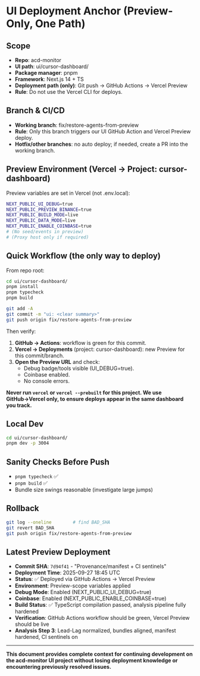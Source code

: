 # UI Deployment Anchor (Preview-Only, One Path)

## Scope
- **Repo**: acd-monitor
- **UI path**: ui/cursor-dashboard/
- **Package manager**: pnpm
- **Framework**: Next.js 14 + TS
- **Deployment path (only)**: Git push → GitHub Actions → Vercel Preview
- **Rule**: Do not use the Vercel CLI for deploys.

## Branch & CI/CD
- **Working branch**: fix/restore-agents-from-preview
- **Rule**: Only this branch triggers our UI GitHub Action and Vercel Preview deploy.
- **Hotfix/other branches**: no auto deploy; if needed, create a PR into the working branch.

## Preview Environment (Vercel → Project: cursor-dashboard)

Preview variables are set in Vercel (not .env.local):

```bash
NEXT_PUBLIC_UI_DEBUG=true
NEXT_PUBLIC_PREVIEW_BINANCE=true
NEXT_PUBLIC_BUILD_MODE=live
NEXT_PUBLIC_DATA_MODE=live
NEXT_PUBLIC_ENABLE_COINBASE=true
# (No seed/events in preview)
# (Proxy host only if required)
```

## Quick Workflow (the only way to deploy)

From repo root:

```bash
cd ui/cursor-dashboard/
pnpm install
pnpm typecheck
pnpm build

git add -A
git commit -m "ui: <clear summary>"
git push origin fix/restore-agents-from-preview
```

Then verify:
1. **GitHub → Actions**: workflow is green for this commit.
2. **Vercel → Deployments** (project: cursor-dashboard): new Preview for this commit/branch.
3. **Open the Preview URL** and check:
   - Debug badge/tools visible (UI_DEBUG=true).
   - Coinbase enabled.
   - No console errors.

**Never run `vercel` or `vercel --prebuilt` for this project. We use GitHub→Vercel only, to ensure deploys appear in the same dashboard you track.**

## Local Dev

```bash
cd ui/cursor-dashboard/
pnpm dev -p 3004
```

## Sanity Checks Before Push
- `pnpm typecheck` ✅
- `pnpm build` ✅
- Bundle size swings reasonable (investigate large jumps)

## Rollback

```bash
git log --oneline        # find BAD_SHA
git revert BAD_SHA
git push origin fix/restore-agents-from-preview
```

## Latest Preview Deployment

- **Commit SHA**: `7d94f41` - "Provenance/manifest + CI sentinels"
- **Deployment Time**: 2025-09-27 18:45 UTC
- **Status**: ✅ Deployed via GitHub Actions → Vercel Preview
- **Environment**: Preview-scope variables applied
- **Debug Mode**: Enabled (NEXT_PUBLIC_UI_DEBUG=true)
- **Coinbase**: Enabled (NEXT_PUBLIC_ENABLE_COINBASE=true)
- **Build Status**: ✅ TypeScript compilation passed, analysis pipeline fully hardened
- **Verification**: GitHub Actions workflow should be green, Vercel Preview should be live
- **Analysis Step 3**: Lead-Lag normalized, bundles aligned, manifest hardened, CI sentinels on

---

**This document provides complete context for continuing development on the acd-monitor UI project without losing deployment knowledge or encountering previously resolved issues.**